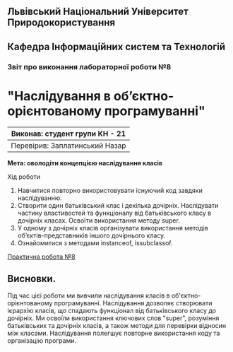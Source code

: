 ## Львівський Національний Університет Природокористування

## Кафедра Інформаційних систем та Технологій

### Звіт про виконання лабораторної роботи №8

# "Наслідування в об’єктно-орієнтованому програмуванні"

| Виконав: студент групи КН - 21 |
| ------------------------------ |
| Перевірив: Заплатинський Назар |

**Мета: оволодіти концепцією наслідування класів**

Хід роботи

1. Навчитися повторно використовувати існуючий код завдяки наслідуванню.
2. Створити один батьківський клас і декілька дочірніх. Наслідувати частину властивостей та функціоналу від батьківського класу в дочірніх класах. Освоїти використання методу super.
3. У одному з дочірніх класів організувати використання методів об’єктів-представників іншого дочірнього класу.
4. Ознайомитися з методами instanceof, issubclassof.

[Практична робота №8](./script.py)

## Висновки.

Під час цієї роботи ми вивчили наслідування класів в об'єктно-орієнтованому програмуванні. Наслідування дозволяє створювати ієрархію класів, що спадають функціонал від батьківського класу до дочірніх. Ми освоїли використання ключових слов "super", розуміння батьківських та дочірніх класів, а також методи для перевірки відносин між класами. Наслідування полегшує повторне використання коду та організацію програми.
